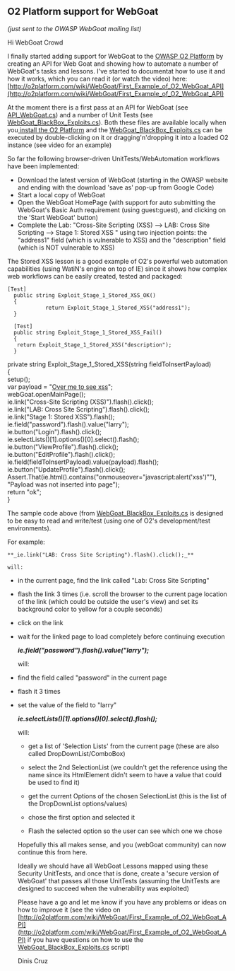 ##  O2 Platform support for WebGoat 

_(just sent to the OWASP WebGoat mailing list)_

Hi WebGoat Crowd

  


I finally started adding support for WebGoat to the [OWASP O2 Platform](http://www.owasp.org/index.php/OWASP_O2_Platform) by creating an API for Web Goat and showing how to automate a number of WebGoat's tasks and lessons. I've started to documentat how to use it and how it works, which you can read it (or watch the video) here: [http://o2platform.com/wiki/WebGoat/First_Example_of_O2_WebGoat_API](http://o2platform.com/wiki/WebGoat/First_Example_of_O2_WebGoat_API) 

  


At the moment there is a first pass at an API for WebGoat (see [API_WebGoat.cs](http://www.blogger.com/API_WebGoat.cs)) and a number of Unit Tests (see [WebGoat_BlackBox_Exploits.cs](http://www.blogger.com/WebGoat_BlackBox_Exploits.cs)). Both these files are available locally when you[ install the O2 Platform](http://o2platform.googlecode.com/files/OWASP%20O2%20Platform%20%28v1.0%20Beta%29.msi) and the [WebGoat_BlackBox_Exploits.cs](http://www.blogger.com/WebGoat_BlackBox_Exploits.cs) can be executed by double-clicking on it or dragging'n'dropping it into a loaded O2 instance (see video for an example)

  
So far the following browser-driven UnitTests/WebAutomation workflows have been implemented:

  * Download the latest version of WebGoat (starting in the OWASP website and ending with the download 'save as' pop-up from Google Code)
  * Start a local copy of WebGoat
  * Open the WebGoat HomePage (with support for auto submitting the WebGoat's Basic Auth requirement (using guest:guest), and clicking on the 'Start WebGoat' button)
  * Complete the Lab: "Cross-Site Scripting (XSS) --> LAB: Cross Site Scripting --> Stage 1: Stored XSS " using two injection points: the "address1" field (which is vulnerable to XSS) and the "description" field (which is NOT vulnerable to XSS)

The Stored XSS lesson is a good example of O2's powerful web automation capabilities (using WatiN's engine on top of IE) since it shows how complex web workflows can be easily created, tested and packaged:

  


  


  

    
    [Test]  
      public string Exploit_Stage_1_Stored_XSS_OK()  
      {  
                return Exploit_Stage_1_Stored_XSS("address1");  
      }
    
      [Test]  
      public string Exploit_Stage_1_Stored_XSS_Fail()  
      {  
       return Exploit_Stage_1_Stored_XSS("description");  
      }

private string Exploit_Stage_1_Stored_XSS(string fieldToInsertPayload)  
{  
setup();  
var payload = "[Over me to see xss](http://www.blogger.com/%22/%22)";  
webGoat.openMainPage();   
ie.link("Cross-Site Scripting (XSS)").flash().click();  
ie.link("LAB: Cross Site Scripting").flash().click();   
ie.link("Stage 1: Stored XSS").flash();  
ie.field("password").flash().value("larry");  
ie.button("Login").flash().click();  
ie.selectLists()[1].options()[0].select().flash();  
ie.button("ViewProfile").flash().click();  
ie.button("EditProfile").flash().click();   
ie.field(fieldToInsertPayload).value(payload).flash();   
ie.button("UpdateProfile").flash().click();   
Assert.That(ie.html().contains("onmouseover=\"javascript:alert('xss')\""), "Payload was not inserted into page");  
return "ok";  
}

  


The sample code above (from [WebGoat_BlackBox_Exploits.cs](http://www.blogger.com/WebGoat_BlackBox_Exploits.cs) is designed to be easy to read and write/test (using one of O2's development/test environments).  


  


For example:  
  

    
    **_ie.link("LAB: Cross Site Scripting").flash().click();_**
    
    will:

  

* in the current page, find the link called "Lab: Cross Site Scripting" 
  
  

* flash the link 3 times (i.e. scroll the browser to the current page location of the link (which could be outside the user's view) and set its background color to yellow for a couple seconds)
  

* click on the link
  

* wait for the linked page to load completely before continuing execution 
  
  
  

    
    **_ie.field("password").flash().value("larry");_**
    
    will:

  

* find the field called "password" in the current page
  

* flash it 3 times
  

* set the value of the field to "larry"
  
  


  

    
    _**ie.selectLists()[1].options()[0].select().flash();**_
    
    will:
    
      
    
    * get a list of 'Selection Lists' from the current page (these are also called DropDownList/ComboBox)
      
    
    * select the 2nd SelectionList (we couldn't get the reference using the name since its HtmlElement didn't seem to have a value that could be used to find it)
      
    
    * get the current Options of the chosen SelectionList (this is the list of the DropDownList options/values)
      
    
    * chose the first option and selected it
      
    
    * Flash the selected option so the user can see which one we chose
      
      
    
    
      
      
    
    
      
    
    
      
      
    
    
      
    
    
      
    Hopefully this all makes sense, and you (webGoat community) can now continue this from here.
    
      
    
    
      
      
    
    
      
    
    
      
    Ideally we should have all WebGoat Lessons mapped using these Security UnitTests, and once that is done, create a 'secure version of WebGoat' that passes all those UnitTests (assuming the UnitTests are designed to succeed when the vulnerability was exploited)
    
      
    
    
      
      
    
    
      
    
    
      
    Please have a go and let me know if you have any problems or ideas on how to improve it (see the video on [http://o2platform.com/wiki/WebGoat/First_Example_of_O2_WebGoat_API](http://o2platform.com/wiki/WebGoat/First_Example_of_O2_WebGoat_API) if you have questions on how to use the [WebGoat_BlackBox_Exploits.cs](http://www.blogger.com/WebGoat_BlackBox_Exploits.cs) script)
    
      
    
    
      
      
    
    
      
    
    
      
    Dinis Cruz  
    
    
      
    
